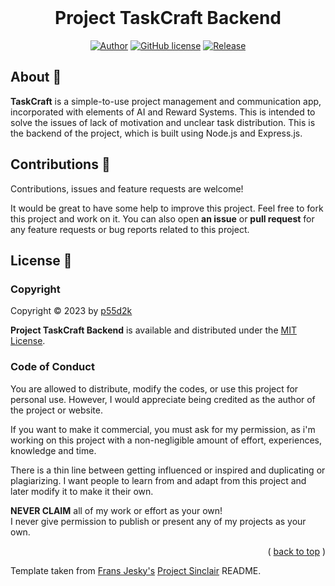 <div id="top"></div>
<br/>
<div align="center">
  <h1>Project TaskCraft Backend</h1>

[![Author](https://img.shields.io/badge/author-p55d2k-lightgrey.svg?style=flat&color=%23673ab7)](https://github.com/p55d2k)
[![GitHub license](https://img.shields.io/badge/license-MIT-lightgrey.svg?style=flat&color=%232196f3)](https://github.com/p55d2k/project-taskcraft-backend/LICENSE)
[![Release](https://img.shields.io/github/v/release/p55d2k/NeuralScript?style=flat&color=%23009688)](https://github.com/p55d2k/project-taskcraft-backend/releases)

</div>


## About 📖

**TaskCraft** is a simple-to-use project management and communication app, incorporated with elements of AI and Reward Systems. This is intended to solve the issues of lack of motivation and unclear task distribution. This is the backend of the project, which is built using Node.js and Express.js.


## Contributions 🤝

Contributions, issues and feature requests are welcome!

It would be great to have some help to improve this project. Feel free to fork this project and work on it. You can also open **an issue** or **pull request** for any feature requests or bug reports related to this project.


## License 📝

### Copyright

Copyright © 2023 by [p55d2k](https://github.com/p55d2k)

**Project TaskCraft Backend** is available and distributed under the [MIT License](https://github.com/p55d2k/project-taskcraft-backend/LICENSE).

### Code of Conduct

You are allowed to distribute, modify the codes, or use this project for personal use. However, I would appreciate being credited as the author of the project or website.

If you want to make it commercial, you must ask for my permission, as i'm working on this project with a non-negligible amount of effort, experiences, knowledge and time.

There is a thin line between getting influenced or inspired and duplicating or plagiarizing. I want people to learn from and adapt from this project and later modify it to make it their own.

**NEVER CLAIM** all of my work or effort as your own!
<br/>
I never give permission to publish or present any of my projects as your own.

<p align="right">( <a href="#top">back to top</a> )</p>

Template taken from [Frans Jesky's](https://github.com/fransjesky) [Project Sinclair](https://github.com/fransjesky/sinclair) README.

<!-- Replace the following in this template file: -->
<!-- project-taskcraft-backend -->
<!-- Project TaskCraft Backend -->
<!-- {linkToLogo} -->
<!-- {projectDescription} -->